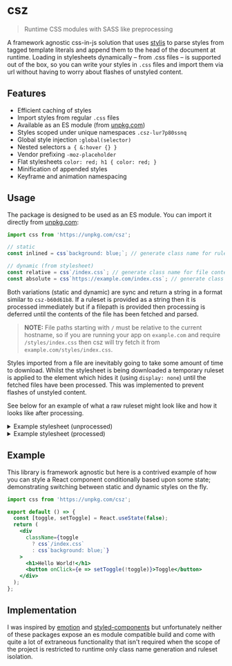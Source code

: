 # csz

> Runtime CSS modules with SASS like preprocessing

A framework agnostic css-in-js solution that uses [stylis](https://github.com/thysultan/stylis.js) to parse styles from tagged template literals and append them to the head of the document at runtime. Loading in stylesheets dynamically – from .css files – is supported out of the box, so you can write your styles in `.css` files and import them via url without having to worry about flashes of unstyled content.

## Features

- Efficient caching of styles
- Import styles from regular `.css` files
- Available as an ES module (from [unpkg.com](https://unpkg.com/csz))
- Styles scoped under unique namespaces `.csz-lur7p80ssnq`
- Global style injection `:global(selector)`
- Nested selectors `a { &:hover {} }`
- Vendor prefixing `-moz-placeholder`
- Flat stylesheets `color: red; h1 { color: red; }`
- Minification of appended styles
- Keyframe and animation namespacing

## Usage

The package is designed to be used as an ES module. You can import it directly from [unpkg.com](https://unpkg.com/csz/):

```js
import css from 'https://unpkg.com/csz';

// static
const inlined = css`background: blue;`; // generate class name for ruleset

// dynamic (from stylesheet)
const relative = css`/index.css`; // generate class name for file contents
const absolute = css`https://example.com/index.css`; // generate class name for file contents
```

Both variations (static and dynamic) are sync and return a string in a format similar to `csz-b60d61b8`. If a ruleset is provided as a string then it is processed immediately but if a filepath is provided then processing is deferred until the contents of the file has been fetched and parsed.

> **NOTE:** File paths starting with `/` must be relative to the current hostname, so if you are running your app on `example.com` and require `/styles/index.css` then csz will try fetch it from `example.com/styles/index.css`.

Styles imported from a file are inevitably going to take some amount of time to download. Whilst the stylesheet is being downloaded a temporary ruleset is applied to the element which hides it (using `display: none`) until the fetched files have been processed. This was implemented to prevent flashes of unstyled content.

See below for an example of what a raw ruleset might look like and how it looks like after processing.

<details>
  <summary>Example stylesheet (unprocessed)</summary>
  
  ```scss
  font-size: 2em;

  // line comments
  /* block comments */

  :global(body) {background:red}

  h1 {
    h2 {
      h3 {
        content:'nesting'
      }
    }
  }

  @media (max-width: 600px) {
    & {display:none}
  }

  &:before {
    animation: slide 3s ease infinite
  }

  @keyframes slide {
    from { opacity: 0}
    to { opacity: 1}
  }

  & {
    display: flex
  }

  &::placeholder {
    color:red
  }
  ```

</details>

<details>
  <summary>Example stylesheet (processed)</summary>

  ```scss
    .csz-a4B7ccH9 {font-size: 2em;}

    body {background:red}
    h1 h2 h3 {content: 'nesting'}

    @media (max-width: 600px) {
      .csz-a4B7ccH9 {display:none}
    }

    .csz-a4B7ccH9:before {
      -webkit-animation: slide-id 3s ease infinite;
      animation: slide-id 3s ease infinite;
    }


    @-webkit-keyframes slide-id {
      from { opacity: 0}
      to { opacity: 1}
    }
    @keyframes slide-id {
      from { opacity: 0}
      to { opacity: 1}
    }

    .csz-a4B7ccH9 {
      display:-webkit-box;
      display:-webkit-flex;
      display:-ms-flexbox;
      display:flex;
    }

    .csz-a4B7ccH9::-webkit-input-placeholder {color:red;}
    .csz-a4B7ccH9::-moz-placeholder {color:red;}
    .csz-a4B7ccH9:-ms-input-placeholder {color:red;}
    .csz-a4B7ccH9::placeholder {color:red;}
  ```
</details>

## Example

This library is framework agnostic but here is a contrived example of how you can style a React component conditionally based upon some state; demonstrating switching between static and dynamic styles on the fly.

```jsx
import css from 'https://unpkg.com/csz';

export default () => {
  const [toggle, setToggle] = React.useState(false);
  return (
    <div
      className={toggle
        ? css`/index.css`
        : css`background: blue;`}
    >
      <h1>Hello World!</h1>
      <button onClick={e => setToggle(!toggle)}>Toggle</button>
    </div>
  );
};
```

## Implementation

I was inspired by [emotion](https://github.com/emotion-js/emotion) and [styled-components](https://github.com/styled-components/styled-components) but unfortunately neither of these packages expose an es module compatible build and come with quite a lot of extraneous functionality that isn't required when the scope of the project is restricted to runtime only class name generation and ruleset isolation.
